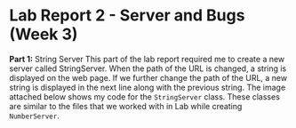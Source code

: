 # **Lab Report 2 - Server and Bugs (Week 3)**

**Part 1:** String Server
This part of the lab report required me to create a new server called StringServer. When the path of the URL is changed, a string is displayed on the web page. If we further change the path of the URL, a new string is displayed in the next line along with the previous string. The image attached below shows my code for the ```StringServer``` class. These classes are similar to the files that we worked with in Lab while creating ```NumberServer```.
